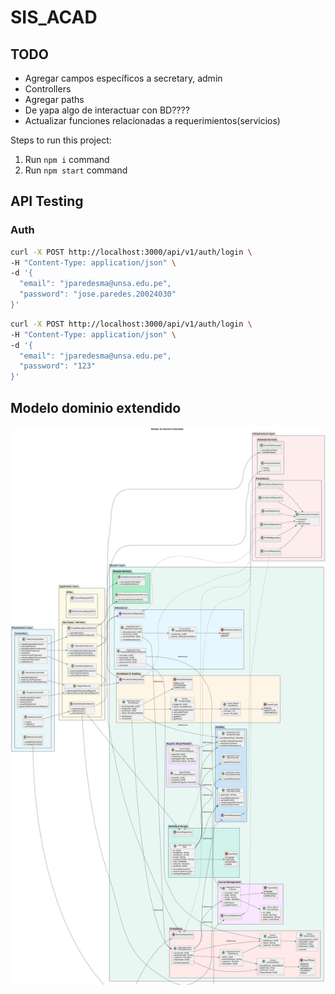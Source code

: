 # SIS_ACAD

## TODO

- Agregar campos específicos a secretary, admin
- Controllers
- Agregar paths
- De yapa algo de interactuar con BD????
- Actualizar funciones relacionadas a requerimientos(servicios)

Steps to run this project:

1. Run `npm i` command
2. Run `npm start` command

## API Testing

### Auth

```bash
curl -X POST http://localhost:3000/api/v1/auth/login \
-H "Content-Type: application/json" \
-d '{
  "email": "jparedesma@unsa.edu.pe",
  "password": "jose.paredes.20024030"
}'
```

```bash
curl -X POST http://localhost:3000/api/v1/auth/login \
-H "Content-Type: application/json" \
-d '{
  "email": "jparedesma@unsa.edu.pe",
  "password": "123"
}'
```

## Modelo dominio extendido

![mde](mde.png)
